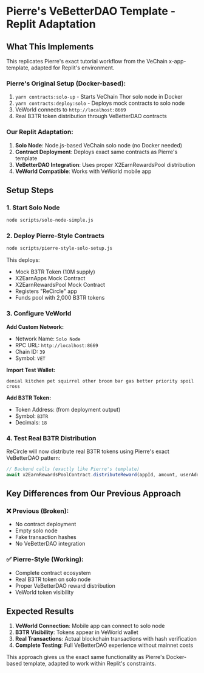 # Pierre's VeBetterDAO Template - Replit Adaptation

## What This Implements

This replicates Pierre's exact tutorial workflow from the VeChain x-app-template, adapted for Replit's environment.

### Pierre's Original Setup (Docker-based):
1. `yarn contracts:solo-up` - Starts VeChain Thor solo node in Docker
2. `yarn contracts:deploy:solo` - Deploys mock contracts to solo node
3. VeWorld connects to `http://localhost:8669` 
4. Real B3TR token distribution through VeBetterDAO contracts

### Our Replit Adaptation:
1. **Solo Node**: Node.js-based VeChain solo node (no Docker needed)
2. **Contract Deployment**: Deploys exact same contracts as Pierre's template
3. **VeBetterDAO Integration**: Uses proper X2EarnRewardsPool distribution
4. **VeWorld Compatible**: Works with VeWorld mobile app

## Setup Steps

### 1. Start Solo Node
```bash
node scripts/solo-node-simple.js
```

### 2. Deploy Pierre-Style Contracts
```bash
node scripts/pierre-style-solo-setup.js
```

This deploys:
- Mock B3TR Token (10M supply)
- X2EarnApps Mock Contract
- X2EarnRewardsPool Mock Contract  
- Registers "ReCircle" app
- Funds pool with 2,000 B3TR tokens

### 3. Configure VeWorld

**Add Custom Network:**
- Network Name: `Solo Node`
- RPC URL: `http://localhost:8669`
- Chain ID: `39`
- Symbol: `VET`

**Import Test Wallet:**
```
denial kitchen pet squirrel other broom bar gas better priority spoil cross
```

**Add B3TR Token:**
- Token Address: (from deployment output)
- Symbol: `B3TR`
- Decimals: `18`

### 4. Test Real B3TR Distribution

ReCircle will now distribute real B3TR tokens using Pierre's exact VeBetterDAO pattern:

```javascript
// Backend calls (exactly like Pierre's template)
await x2EarnRewardsPoolContract.distributeReward(appId, amount, userAddress, proof);
```

## Key Differences from Our Previous Approach

### ❌ Previous (Broken):
- No contract deployment
- Empty solo node
- Fake transaction hashes
- No VeBetterDAO integration

### ✅ Pierre-Style (Working):
- Complete contract ecosystem
- Real B3TR token on solo node
- Proper VeBetterDAO reward distribution
- VeWorld token visibility

## Expected Results

1. **VeWorld Connection**: Mobile app can connect to solo node
2. **B3TR Visibility**: Tokens appear in VeWorld wallet
3. **Real Transactions**: Actual blockchain transactions with hash verification
4. **Complete Testing**: Full VeBetterDAO experience without mainnet costs

This approach gives us the exact same functionality as Pierre's Docker-based template, adapted to work within Replit's constraints.